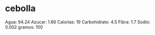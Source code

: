 # cebolla

Agua: 94.24
Azucar: 1.66
Calorías: 19
Carbohidrato: 4.5
Fibra: 1.7
Sodio: 0.002
gramos: 100